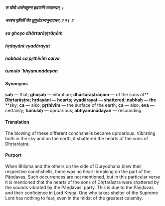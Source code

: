 ##### स घोषो धार्तराष्ट्राणां हृदयानि व्यदारयत् ।
##### नभश्च पृथिवीं चैव तुमुलोऽभ्यनुनादयन् ॥ १९ ॥

##### sa ghoṣo dhārtarāṣṭrāṇāṁ
##### hṛdayāni vyadārayat
##### nabhaś ca pṛthivīṁ caiva
##### tumulo ’bhyanunādayan

#### Synonyms

**saḥ** — that; **ghoṣaḥ** — vibration; **dhārtarāṣṭrāṇām** — of the sons of** **Dhṛtarāṣṭra; **hṛdayāni** — hearts; **vyadārayat** — shattered; **nabhaḥ** — the** **sky; **ca** — also; **pṛthivīm** — the surface of the earth; **ca** — also; **eva** — certainly; **tumulaḥ** — uproarious; **abhyanunādayan** — resounding.

#### Translation

The blowing of these different conchshells became uproarious. Vibrating both in the sky and on the earth, it shattered the hearts of the sons of Dhṛtarāṣṭra.

#### Purport

When Bhīṣma and the others on the side of Duryodhana blew their respective conchshells, there was no heart-breaking on the part of the Pāṇḍavas. Such occurrences are not mentioned, but in this particular verse it is mentioned that the hearts of the sons of Dhṛtarāṣṭra were shattered by the sounds vibrated by the Pāṇḍavas’ party. This is due to the Pāṇḍavas and their confidence in Lord Kṛṣṇa. One who takes shelter of the Supreme Lord has nothing to fear, even in the midst of the greatest calamity.